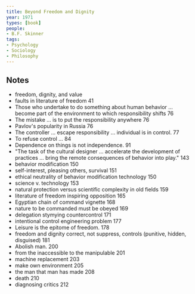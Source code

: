 ```yaml
---
title: Beyond Freedom and Dignity
year: 1971
types: [book]
people:
- B.F. Skinner
tags:
- Psychology
- Sociology
- Philosophy
---
```


## Notes
- freedom, dignity, and value
- faults in literature of freedom 41
- Those who undertake to do something about human behavior ... become part of the environment to which responsibility shifts 76
- The mistake ... is to put the responsibility anywhere 76
- Pavlov's popularity in Russia 76
- The controller ... escape responsibility ... individual is in control. 77
- To refuse control ... 84
- Dependence on things is not independence. 91
- "The task of the cultural designer ... accelerate the development of practices ... bring the remote consequences of behavior into play." 143
- behavior modification 150
- self-interest, pleasing others, survival 151
- ethical neutrality of behavior modification technology 150
- science v. technology 153
- natural protection versus scientific complexity in old fields 159
- literature of freedom inspiring opposition 165
- Egyptian chain of command vignette 168
- nature to be commanded must be obeyed 169
- delegation stymying countercontrol 171
- intentional control engineering problem 177
- Leisure is the epitome of freedom. 178
- freedom and dignity correct, not suppress, controls (punitive, hidden, disguised) 181
- Abolish man. 200
- from the inaccessible to the manipulable 201
- machine replacement 203
- make own environment 205
- the man that man has made 208
- death 210
- diagnosing critics 212
